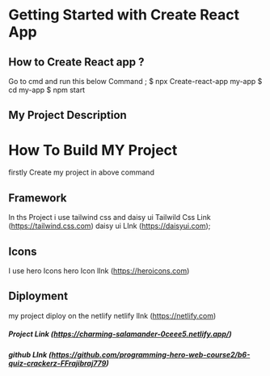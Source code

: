 # Getting Started with Create React App

## How to Create React app ?
Go to cmd and run this below Command ;
$ npx Create-react-app my-app
$ cd my-app
$ npm start

## My Project Description
 # How To Build MY Project
 firstly Create my project in above command
 ## Framework
 In ths Project i use tailwind css and daisy ui
 Tailwild Css Link (https://tailwind.css.com)
 daisy ui LInk (https://daisyui.com);
 ## Icons 
 I use hero Icons
 hero Icon lInk (https://heroicons.com)
 ## Diployment 
 my project diploy on the netlify
 netlify lInk (https://netlify.com)
 
 ##### Project Link (https://charming-salamander-0ceee5.netlify.app/)
 
 ##### github LInk (https://github.com/programming-hero-web-course2/b6-quiz-crackerz-FFrajibraj779)


 
